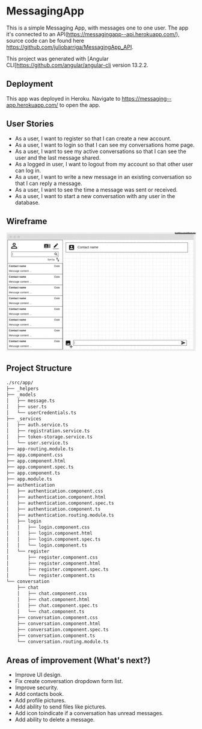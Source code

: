 # MessagingApp

This is a simple Messaging App, with messages one to one user. The app it's connected to an API(<https://messagingapp--api.herokuapp.com/>), source code can be found here <https://github.com/juliobarriga/MessagingApp_API>.

This project was generated with [Angular CLI]<https://github.com/angular/angular-cli> version 13.2.2.

## Deployment

This app was deployed in Heroku. Navigate to <https://messaging--app.herokuapp.com/> to open the app. 

## User Stories
- As a user, I want to register so that I can create a new account.
- As a user, I want to login so that I can see my conversations home page.
- As a user, I want to see my active conversations so that I can see the user and the last message shared.
- As a logged in user, I want to logout from my account so that other user can log in.
- As a user, I want to write a new message in an existing conversation so that I can reply a message.
- As a user, I want to see the time a message was sent or received.
- As a user, I want to start a new conversation with any user in the database. 

## Wireframe
![Wireframe](./src/assets/wireframe.png "Wireframe")


## Project Structure
```
./src/app/
├── _helpers
├── _models
│   ├── message.ts
│   ├── user.ts
│   └── userCredentials.ts
├── _services
│   ├── auth.service.ts
│   ├── registration.service.ts
│   ├── token-storage.service.ts
│   └── user.service.ts
├── app-routing.module.ts
├── app.component.css
├── app.component.html
├── app.component.spec.ts
├── app.component.ts
├── app.module.ts
├── authentication
│   ├── authentication.component.css
│   ├── authentication.component.html
│   ├── authentication.component.spec.ts
│   ├── authentication.component.ts
│   ├── authentication.routing.module.ts
│   ├── login
│   │   ├── login.component.css
│   │   ├── login.component.html
│   │   ├── login.component.spec.ts
│   │   └── login.component.ts
│   └── register
│       ├── register.component.css
│       ├── register.component.html
│       ├── register.component.spec.ts
│       └── register.component.ts
└── conversation
    ├── chat
    │   ├── chat.component.css
    │   ├── chat.component.html
    │   ├── chat.component.spec.ts
    │   └── chat.component.ts
    ├── conversation.component.css
    ├── conversation.component.html
    ├── conversation.component.spec.ts
    ├── conversation.component.ts
    └── conversation.routing.module.ts
```
## Areas of improvement (What's next?)

- Improve UI design.
- Fix create conversation dropdown form list.
- Improve security.
- Add contacts book.
- Add profile pictures.
- Add ability to send files like pictures.
- Add icon toindicate if a conversation has unread messages.
- Add ability to delete a message.